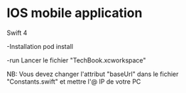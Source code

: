 # IOS mobile application
Swift 4

-Installation
pod install

-run
Lancer le fichier "TechBook.xcworkspace"

NB: 
Vous devez changer l'attribut "baseUrl" dans le fichier "Constants.swift" et mettre l'@ IP de votre PC

